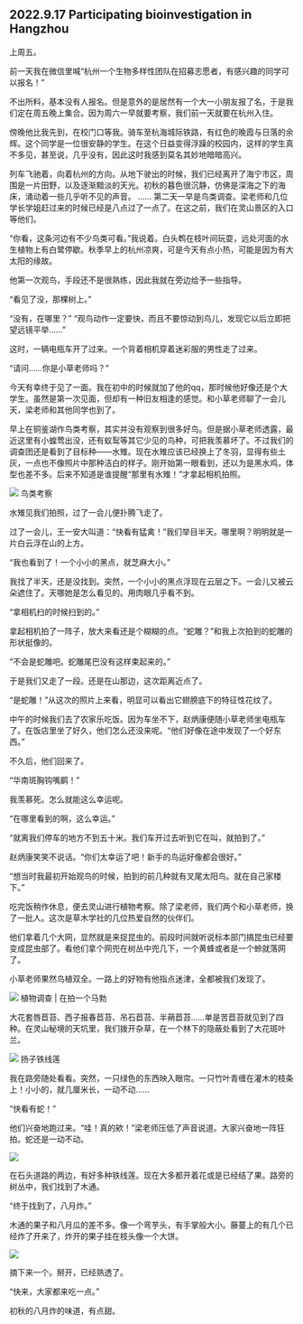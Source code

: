 ## 2022.9.17 Participating bioinvestigation in Hangzhou

上周五。

前一天我在微信里喊“杭州一个生物多样性团队在招募志愿者，有感兴趣的同学可以报名！”

不出所料，基本没有人报名。但是意外的是居然有一个大一小朋友报了名，于是我们定在周五晚上集合。因为周六一早就要考察，我们前一天就要在杭州入住。

傍晚他比我先到，在校门口等我。骑车至杭海城际铁路，有红色的晚霞与日落的余辉。这个同学是一位很安静的学生。在这个日益变得浮躁的校园内，这样的学生真不多见，甚至说，几乎没有，因此这时我感到莫名其妙地暗暗高兴。

列车飞驰着，向着杭州的方向。从地下驶出的时候，我们已经离开了海宁市区，周围是一片田野，以及逐渐黯淡的天光。初秋的暮色很沉静，仿佛是深海之下的海床，涌动着一些几乎听不见的声音。
……
第二天一早是鸟类调查。梁老师和几位学长学姐赶过来的时候已经是八点过了一点了。在这之前，我们在灵山景区的入口等他们。

“你看，这条河边有不少鸟类可看。”我说着。白头鹎在枝叶间玩耍，远处河面的水生植物上有白鹭停歇。秋季早上的杭州凉爽，可是今天有点小热，可能是因为有大太阳的缘故。

他第一次观鸟，手段还不是很熟练，因此我就在旁边给予一些指导。

  “看见了没，那棵树上。”
  
  “没有，在哪里？”
  “观鸟动作一定要快，而且不要惊动到鸟儿，发现它以后立即把望远镜平举……”
  
  这时，一辆电瓶车开了过来。一个背着相机穿着迷彩服的男性走了过来。
  
  “请问……你是小草老师吗？”
  
  今天有幸终于见了一面。我在初中的时候就加了他的qq，那时候他好像还是个大学生。虽然是第一次见面，但却有一种旧友相逢的感觉。和小草老师聊了一会儿天，梁老师和其他同学也到了。
  
  早上在铜鉴湖作鸟类考察，其实并没有观察到很多好鸟。但是据小草老师透露，最近这里有小蝗莺出没，还有蚁䴕等其它少见的鸟种，可把我羡慕坏了。不过我们的调查团还是看到了目标种——水雉。现在水雉应该已经换上了冬羽，显得有些土灰，一点也不像照片中那种洁白的样子。刚开始第一眼看到，还以为是黑水鸡，体型也差不多。后来不知道是谁提醒“那里有水雉！”才拿起相机拍照。
  
  ![](/Activity_by_time/2022.9.17/pic/1.jpg)
  鸟类考察
  
  水雉见我们拍照，过了一会儿便扑腾飞走了。
  
  过了一会儿，王一安大叫道：“快看有猛禽！”我们举目半天。哪里啊？明明就是一片白云浮在山的上方。
  
  “我也看到了！一个小小的黑点，就芝麻大小。”
 
 我找了半天，还是没找到。突然，一个小小的黑点浮现在云层之下。一会儿又被云朵遮住了。天哪她是怎么看见的。用肉眼几乎看不到。
 
 “拿相机扫的时候扫到的。”
 
 拿起相机拍了一阵子，放大来看还是个糊糊的点。“蛇雕？”和我上次拍到的蛇雕的形状挺像的。
  
  “不会是蛇雕吧。蛇雕尾巴没有这样束起来的。”
  
  于是我们又走了一段。还是在山那边，这次距离近点了。
  
  “是蛇雕！”从这次的照片上来看，明显可以看出它翅膀底下的特征性花纹了。
  
  中午的时候我们去了农家乐吃饭。因为车坐不下，赵炳康便随小草老师坐电瓶车了。在饭店里坐了好久，他们怎么还没来呢。“他们好像在途中发现了一个好东西。”
  
  不久后，他们回来了。
 
 “华南斑胸钩嘴鹛！”
 
 我羡慕死。怎么就能这么幸运呢。
 
 “在哪里看到的啊，这么幸运。”
  
  “就离我们停车的地方不到五十米。我们车开过去听到它在叫，就拍到了。”
 
 赵炳康笑笑不说话。“你们太幸运了吧！新手的鸟运好像都会很好。”
 
 “想当时我最初开始观鸟的时候，拍到的前几种就有叉尾太阳鸟。就在自己家楼下。”

 
 吃完饭稍作休息，便去灵山进行植物考察。除了梁老师，我们两个和小草老师，换了一批人。这次是草木学社的几位热爱自然的伙伴们。
  
  他们拿着几个大网，显然就是来捉昆虫的。前段时间就听说标本部门搞昆虫已经要变成昆虫部了。看他们拿个网兜在树丛中兜几下，一个黄蜂或者是一个蛉就落网了。
  
  小草老师果然鸟植双全。一路上的好物有他指点迷津，全都被我们发现了。
   
   ![](/Activity_by_time/2022.9.17/pic/2.jpg)
   植物调查 | 在拍一个马勃
  
 
 大花套唇苣苔、西子报春苣苔、吊石苣苔、半蒴苣苔……单是苦苣苔就见到了四种。在灵山秘境的天坑里，我们拨开杂草，在一个林下的隐蔽处看到了大花斑叶兰。
 
  ![](/Activity_by_time/2022.9.17/pic/4.jpg)
  扬子铁线莲
  
  我在路旁随处看看。突然，一只绿色的东西映入眼帘。一只竹叶青缠在灌木的枝条上！小小的，就几厘米长，一动不动……
  
  “快看有蛇！”
  
  他们兴奋地跑过来。“哇！真的欸！”梁老师压低了声音说道。大家兴奋地一阵狂拍。蛇还是一动不动。
  
  ![](/Activity_by_time/2022.9.17/pic/3.jpg) 
  
  在石头道路的两边，有好多种铁线莲。现在大多都开着花或是已经结了果。路旁的树丛中，我们找到了木通。
  
  “终于找到了，八月炸。”
 
 木通的果子和八月瓜的差不多。像一个弯芋头，有手掌般大小。藤蔓上的有几个已经炸了开来了，炸开的果子挂在枝头像一个大饼。
 
  ![](/Activity_by_time/2022.9.17/pic/5.jpg)
 
 
 摘下来一个。掰开，已经熟透了。
 
 “快来，大家都来吃一点。”
  
  初秋的八月炸的味道，有点甜。
